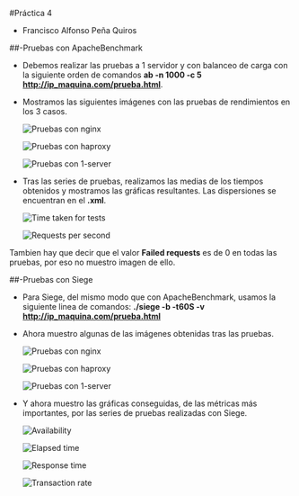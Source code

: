 #Práctica 4
- Francisco Alfonso Peña Quiros

##-Pruebas con ApacheBenchmark

* Debemos realizar las pruebas a 1 servidor y con balanceo de carga con la siguiente orden de comandos
**ab -n 1000 -c 5 http://ip_maquina.com/prueba.html**.

* Mostramos las siguientes imágenes con las pruebas de rendimientos en los 3 casos.

	![Pruebas con nginx](ab-balanceo.png "Pruebas coan nginx")

	![Pruebas con haproxy](ab-haproxy.png "Pruebas con haproxy")

	![Pruebas con 1-server](ab-m1.png "Pruebas con 1-server")

* Tras las series de pruebas, realizamos las medias de los tiempos obtenidos y mostramos las gráficas resultantes. Las dispersiones se encuentran en el **.xml**.

	![Time taken for tests](time-taken.png "Time taken for tests")

	![Requests per second](requests.png "Elapsed time")

Tambien hay que decir que el valor **Failed requests** es de 0 en todas las pruebas, por eso no muestro imagen de ello.

##-Pruebas con Siege

* Para Siege, del mismo modo que con ApacheBenchmark, usamos la siguiente linea de comandos:
**./siege -b -t60S -v http://ip_maquina.com/prueba.html**

* Ahora muestro algunas de las imágenes obtenidas tras las pruebas.

	![Pruebas con nginx](siege.png "Pruebas con nginx")

	![Pruebas con haproxy](siege-haproxy.png "Pruebas con haproxy")

	![Pruebas con 1-server](siege-m1.png "Pruebas con 1-server")

* Y ahora muestro las gráficas conseguidas, de las métricas más importantes,  por las series de pruebas realizadas con Siege.

	![Availability](availability.png "Availability")

	![Elapsed time](elapsed.png "Elapsed time")

	![Response time](response.png "Response time")

	![Transaction rate](transaction.png "Transaction rate")

